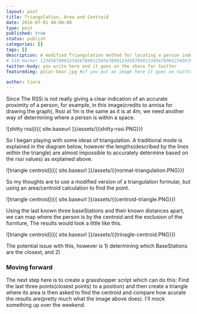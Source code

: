 ```yaml
---
layout: post
title: Triangulation, Area and Centroid 
date: 2016-07-01 00:00:00
type: post
published: true
status: publish
categories: []
tags: []
description: A modified Triangulation method for locating a person indoors
# 110 marker 1234567890123456789012345678901234567890123456789012345678901234567890123456789012345678901234567890123456789
twitter-body: you write here and it goes on the share for twitter
featuredimg: polar-bear.jpg #if you put an image here it goes on twitter too

author: tiara
---
```


Since The RSSi is not really giving a clear indication of an accurate proximity of a person, for example, in this image(credits to annisa for drawing the graph), Rssi at 1m is the same as it is at 4m, we need another way of determining where a perssn is within a space. 

![shitty rssi]({{ site.baseurl }}/assets/{{shitty-rssi.PNG}})

So I began playing with some ideas of triangulation.  A traditional mode is explained in the diagram below, however the lengths(described by the lines within the triangle) are almost impossible to accurately determine based on the rssi values) as explained above. 

![triangle centroid]({{ site.baseurl }}/assets/{{normal-triangulation.PNG}})

So my thoughts are to use a modified version of a triangulation formular, but using an area/centroid calculation to find the point. 

![triangle centroid]({{ site.baseurl }}/assets/{{centroid-triangle.PNG}})

Using the last known three baseStations and their known distances apart, we can map where the person is by the centroid and the exclusion of the furniture, The results would look a little like this. 

![triangle centroid]({{ site.baseurl }}/assets/{{trinagle-centroid.PNG}})

The potential issue with this, however is 1) determining which BaseStations are the closest, and 2) 

### Moving forward

The next step here is to create a grasshopper script which can do this: Find the last three points(closest points) to a position) and then create a triangle where its area is then asked to find the centroid and compare how acurate the results are(pretty much what the image above does). I'll mock something up over the weekend. 
